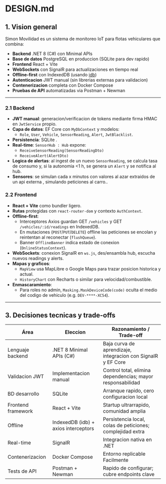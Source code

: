 # DESIGN.md

## 1. Vision general  
Simon Movilidad es un sistema de monitoreo IoT para flotas vehiculares que combina:  
- **Backend** .NET 8 (C#) con Minimal APIs  
- **Base de datos** PostgreSQL en produccion (SQLite para dev rapido)  
- **Frontend** React + Vite  
- **WebSockets** con SignalR para actualizaciones en tiempo real  
- **Offline-first** con IndexedDB (usando [idb](https://github.com/jakearchibald/idb))  
- **Autenticacion** JWT manual (sin librerias externas para validacion)  
- **Contenerizacion** completa con Docker Compose  
- **Pruebas de API** automatizadas via Postman + Newman  

---


### 2.1 Backend  

- **JWT manual**: generacion/verificacion de tokens mediante firma HMAC en `JwtService` propio.  
- **Capa de datos**: EF Core con `MyDbContext` y modelos:
  - `Role`, `User`, `Vehicle`, `SensorReading`, `Alert`, `JwtBlacklist`.  
- **Persistencia**: SQLite .  
- **Real‐time**: `SensorHub : Hub` expone:
  - `ReceiveSensorReading(SensorReadingDto)`  
  - `ReceiveAlert(AlertDto)`  
- **Logica de alertas**: al ingest de un nuevo `SensorReading`, se calcula tasa de consumo y, si la autonomia <1 h, se genera un `Alert` y se notifica al hub.  
- **Sensores**: se simulan cada x  minutos con valores al azar extraidos de un api externa , simulando peticiones al carro..  
  
### 2.2 Frontend  
- **React + Vite** como bundler ligero.  
- **Rutas** protegidas con `react-router-dom` y contexto `AuthContext`.  
- **Offline‐first**:
  - Interceptores Axios guardan GET `/vehicles` y GET `/vehicles/:id/readings` en IndexedDB.  
  - En mutaciones (`POST`/`PUT`/`DELETE`) offline las peticiones se encolan y reintentan al reconectar (`flushQueue`).  
  - Banner `OfflineBanner` indica estado de conexion (`OnlineStatusContext`).  
- **WebSockets**: conexion SignalR en `ws.js`, des/ensambla hub, escucha nuevos readings y alerts.  
- **Mapas y graficos**:
  - `MapView` usa MapLibre o Google Maps para trazar posicion historica y actual.  
  - `HistoryChart` con Recharts o similar para velocidad/combustible.  
- **Enmascaramiento**:  
  - Para roles no admin, `Masking.MaskDeviceCode(code)` oculta el medio del codigo de vehiculo (e.g. `DEV-****-XC54`).  


---

## 3. Decisiones tecnicas y trade-offs  

| Área                 | Eleccion                               | Razonamiento / Trade-off                                    |
|----------------------|----------------------------------------|-------------------------------------------------------------|
| Lenguaje backend     | .NET 8 Minimal APIs (C#)               | Baja curva de aprendizaje, integracion con SignalR y EF Core|
| Validacion JWT       | Implementacion manual                  | Control total, elimina dependencias; mayor responsabilidad  |
| BD desarrollo        | SQLite                                 | Arranque rapido, cero configuracion local                     |
| Frontend framework   | React + Vite                           | Startup ultrarrapido,  comunidad amplia                      |
| Offline              | IndexedDB (idb) + axios interceptors   | Persistencia local, colas de peticiones; complejidad extra  |
| Real-time            | SignalR                                | Integracion nativa en .NET|
| Contenerizacion      | Docker Compose                        | Entorno replicable Facilmente                                 |
| Tests de API         | Postman + Newman                      | Rapido de configurar; cubre endpoints clave                     |

